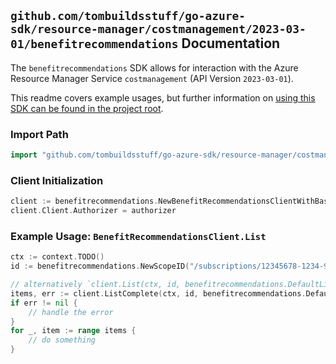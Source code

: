 
## `github.com/tombuildsstuff/go-azure-sdk/resource-manager/costmanagement/2023-03-01/benefitrecommendations` Documentation

The `benefitrecommendations` SDK allows for interaction with the Azure Resource Manager Service `costmanagement` (API Version `2023-03-01`).

This readme covers example usages, but further information on [using this SDK can be found in the project root](https://github.com/tombuildsstuff/go-azure-sdk/tree/main/docs).

### Import Path

```go
import "github.com/tombuildsstuff/go-azure-sdk/resource-manager/costmanagement/2023-03-01/benefitrecommendations"
```


### Client Initialization

```go
client := benefitrecommendations.NewBenefitRecommendationsClientWithBaseURI("https://management.azure.com")
client.Client.Authorizer = authorizer
```


### Example Usage: `BenefitRecommendationsClient.List`

```go
ctx := context.TODO()
id := benefitrecommendations.NewScopeID("/subscriptions/12345678-1234-9876-4563-123456789012/resourceGroups/some-resource-group")

// alternatively `client.List(ctx, id, benefitrecommendations.DefaultListOperationOptions())` can be used to do batched pagination
items, err := client.ListComplete(ctx, id, benefitrecommendations.DefaultListOperationOptions())
if err != nil {
	// handle the error
}
for _, item := range items {
	// do something
}
```
